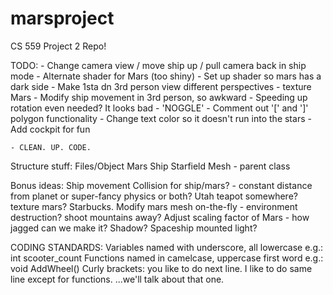 marsproject
===========

CS 559 Project 2 Repo!

TODO:
	- Change camera view / move ship up / pull camera back in ship mode
	- Alternate shader for Mars (too shiny)
	- Set up shader so mars has a dark side 
	- Make 1sta dn 3rd person view different perspectives
	- texture Mars
	- Modify ship movement in 3rd person, so awkward
	- Speeding up rotation even needed? It looks bad
	- 'NOGGLE'
	- Comment out '[' and ']' polygon functionality
	- Change text color so it doesn't run into the stars
	- Add cockpit for fun
	
	- CLEAN. UP. CODE.
	
	

Structure stuff:
Files/Object
Mars
Ship
Starfield
Mesh - parent class


Bonus ideas:
Ship movement
Collision for ship/mars? - constant distance from planet or super-fancy physics or both?
Utah teapot somewhere?
texture mars?
Starbucks.
Modify mars mesh on-the-fly - environment destruction? shoot mountains away?
Adjust scaling factor of Mars - how jagged can we make it?
Shadow?
Spaceship mounted light?

CODING STANDARDS:
Variables named with underscore, all lowercase
	e.g.: int scooter_count
Functions named in camelcase, uppercase first word
	e.g.: void AddWheel()
Curly brackets: you like to do next line. I like to do same line except for functions.
	...we'll talk about that one.